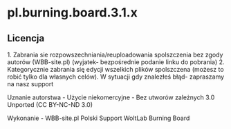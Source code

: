 pl.burning.board.3.1.x
======================

<h2>Licencja</h2>
1. Zabrania sie rozpowszechniania/reuploadowania spolszczenia bez zgody autorów (WBB-site.pl) (wyjatek- bezpośrednie podanie linku do pobrania)
2. Kategorycznie zabrania się edycji wszelkich plików spolszczena (możesz to robić tylko dla własnych celów). W sytuacji gdy znalezłeś błąd- zapraszamy na nasz support

Uznanie autorstwa - Użycie niekomercyjne - Bez utworów zależnych 3.0 Unported (CC BY-NC-ND 3.0)

Wykonanie - WBB-site.pl Polski Support WoltLab Burning Board